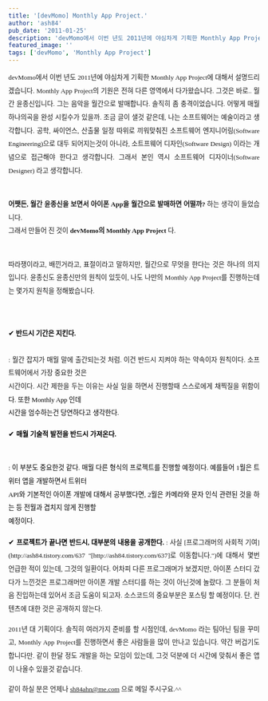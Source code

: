 ```yaml
---
title: '[devMomo] Monthly App Project.'
author: 'ash84'
pub_date: '2011-01-25'
description: 'devMomo에서 이번 년도 2011년에 야심차게 기획한 Monthly App Project에 대해서 설명드리겠습니다. Monthly App Project의 기원은 전혀 다른 영역에서 다가왔습니다. 그것은 바로..'
featured_image: ''
tags: ['devMomo', 'Monthly App Project']
---
```



<div style="text-align: justify; line-height: 2;"><span style="font-size: 10pt;"><span style="font-family: Dotum;">devMomo에서 이번 년도 2011년에 야심차게 기획한 Monthly App Project에 대해서 설명드리겠습니다. Monthly App Project의 기원은 전혀 다른 영역에서 다가왔습니다. 그것은 바로.. </span></span><span style="font-size: 10pt;"><span style="font-family: Dotum;"> 월간 윤종신입니다. 그는 음악을 월간으로 발매합니다. 솔직히 좀 충격이었습니다. 어떻게 매월 하나의곡을 완성 시킬수가 있을까. 조금 글이 샐것 같은데, 나는 소프트웨어는 예술이라고  
 생각합니다. 공학, 싸이언스, 산출물 일정 따위로 끼워맞춰진 소프트웨어 엔지니어링(Software Engineering)으로 대두  
 되어지는것이 아니라, 소트프웨어 디자인(Software Design) 이라는 개념으로 접근해야 한다고 생각합니다. 그래서 본인 역시  
 소프트웨어 디자이너(Software Designer) 라고 생각합니다. </span></span>  
  
<span style="font-size: 10pt;"><span style="font-family: Dotum;"><span style="font-weight: bold;">  
 어쨋든, 월간 윤종신을 보면서 아이폰 App을 월간으로 발매하면 어떨까?</span> 하는 생각이 들었습니다. </span></span><span style="font-size: 10pt;"><span style="font-family: Dotum;">  
 그래서 만들어 진 것이 <span style="font-weight: bold;">devMomo의 Monthly App Project</span> 다. </span></span>

<span style="font-size: 10pt;"><span style="font-family: Dotum;">  
 따라쟁이라고, 배낀거라고, 표절이라고 말하지만, 월간으로 무엇을 한다는 것은 하나의 의지입니다. </span></span><span style="font-size: 10pt;"><span style="font-family: Dotum;">윤종신도 윤종신만의 원칙이 있듯이, 나도 나만의 Monthly App Project를 진행하는데는 몇가지 원칙을 정해봤습니다.</span></span>

 

<span style="color: #000000;">✔</span><span style="font-size: 10pt; color: #000000;"><span style="font-family: Dotum;"><span style="font-weight: bold;"> 반드시 기간은 지킨다. </span></span></span>  
<span style="font-size: 10pt;"><span style="font-family: Dotum;">  
 : 월간 잡지가 매월 말에 출간되는것 처럼. 이건 반드시 지켜야 하는 약속이자 원칙이다. 소프트웨어에서 가장 중요한 것은  
 시간이다. 시간 제한을 두는 이유는 사실 일을 하면서 진행할때 스스로에게 채찍질을 위함이<span style="color: #000000;">다. 또한 Monthly App 인데  
 시간을 엄수하는건 당연하다고 생각한다. </span></span></span>  
  
  
<span style="color: #000000;">✔ </span><span style="font-size: 10pt; font-weight: bold; color: #000000;"><span style="font-family: Dotum;">매월 기술적 발전을 반드시 가져온다. </span></span>  
  
<span style="font-size: 10pt; color: #000000;"><span style="font-family: Dotum;">  
 : 이 부분도 중요한것 같다. 매월 다른 형식의 프로젝트를 진행할 예정이다. 예를들어 1월은 트위터 앱을 개발하면서 트위터  
 API와 기본적인 아이폰 개발에 대해서 공부했다면, 2월은 카메라와 문자 인식 관련된 것을 하는 등 전월과 겹치지 않게 진행할  
 예정이다. </span></span>  
  
  
<span style="color: #000000;">  
</span><span style="font-size: 10pt; color: #000000;"><span style="font-family: Dotum;">  
</span></span><span style="color: #000000;">✔ </span><span style="font-size: 10pt; color: #000000;"><span style="font-family: Dotum;"><span style="font-weight: bold;">프로젝트가 끝나면 반드시, 대부분의 내용을 공개한다. </span></span></span>  
<span style="font-size: 10pt;"><span style="font-family: Dotum;">  
 : 사실 [프로그래머의 사회적 기여](http://ash84.tistory.com/637 "[http://ash84.tistory.com/637]로 이동합니다.")에 대해서 몇번 언급한 적이 있는데, 그것의 일환이다. 어차피 다른 프로그래머가 보겠지만, 아이폰  
 스터디 갔다가 느낀것은 프로그래머만 아이폰 개발 스터디를 하는 것이 아닌것에 놀랐다. 그 분들이 처음 진입하는데 있어서 조금  
 도움이 되고자. 소스코드의 중요부분은 포스팅 할 예정이다. 단, 컨텐츠에 대한 것은 공개하지 않는다. </span></span>

<span style="font-size: 10pt;"><span style="font-family: Dotum;">2011년 대 기획이다. 솔직히 여러가지 준비를 할 시점인데, devMomo 라는 팀아닌 팀을 꾸미고, Monthly App Project를 진행하면서 좋은 사람들을 많이 만나고 있습니다. 약간 버겁기도 합니다만. 같이 한달 정도 개발을 하는 모임이 있는데, 그것 덕분에 더 시간에 맞춰서 좋은 앱이 나올수 있을것 같습니다. </span></span>

<span style="font-size: 10pt;"><span style="font-family: Dotum;">같이 하실 분은 언제나 sh84ahn@me.com 으로 메일 주시구요.^^</span></span>

<span style="font-size: 10pt;"><span style="font-family: Dotum;"> </span></span>

 

</div>

